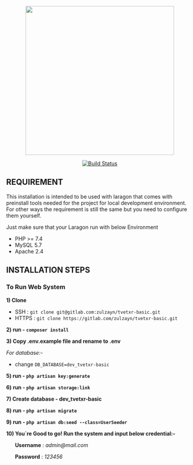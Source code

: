 <p align="center"><a href="https://tvetxr.ga/" target="_blank"><img src="https://gitlab.com/zulwaqarzain96/tvetxr/-/raw/master/public/img/TVETXRlogo.png" width="400"></a></p>

<p align="center">
<a href="https://gitlab.com/ImranShamm/hse-magicx/-/pipelines"><img src="https://travis-ci.org/laravel/framework.svg" alt="Build Status"></a>
</p>

## REQUIREMENT
This installation is intended to be used with laragon that comes with preinstall tools needed for the project for local development environment. For other ways the requirement is still the same but you need to configure them yourself.

Just make sure that your Laragon run with below Environment
- PHP >= 7.4
- MySQL 5.7
- Apache 2.4

## INSTALLATION STEPS

### To Run Web System

**1) Clone**
- SSH : `git clone git@gitlab.com:zulzayn/tvetxr-basic.git`
- HTTPS : `git clone https://gitlab.com/zulzayn/tvetxr-basic.git`

**2) run - `composer install`**

**3) Copy .env.example file and rename to .env** 

_For database:-_
- change `DB_DATABASE=dev_tvetxr-basic`

**5) run - `php artisan key:generate`**

**6) run - `php artisan storage:link`**

**7) Create database - dev_tvetxr-basic**

**8) run - `php artisan migrate`**

**9) run - `php artisan db:seed --class=UserSeeder`**

**10) You`re Good to go! Run the system and input below credential:-**

&nbsp;&nbsp;&nbsp;&nbsp;&nbsp;&nbsp;**Username** : _admin@mail.com_

&nbsp;&nbsp;&nbsp;&nbsp;&nbsp;&nbsp;**Password** : _123456_

